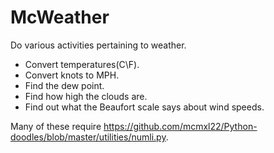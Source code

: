 # McWeather
Do various activities pertaining to weather.
- Convert temperatures(C\F).
- Convert knots to MPH.
- Find the dew point.
- Find how high the clouds are.
- Find out what the Beaufort scale says about wind speeds.

Many of these require <link>https://github.com/mcmxl22/Python-doodles/blob/master/utilities/numli.py</link>.
